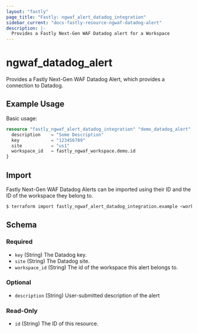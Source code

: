 ```yaml
---
layout: "fastly"
page_title: "Fastly: ngwaf_alert_datadog_integration"
sidebar_current: "docs-fastly-resource-ngwaf-datadog-alert"
description: |-
  Provides a Fastly Next-Gen WAF Datadog alert for a Workspace
---
```


# ngwaf_datadog_alert

Provides a Fastly Next-Gen WAF Datadog Alert, which provides a connection to Datadog.

## Example Usage

Basic usage:

```terraform
resource "fastly_ngwaf_alert_datadog_integration" "demo_datadog_alert" {
  description    = "Some Description"
  key            = "123456789"
  site           = "us1"
  workspace_id   = fastly_ngwaf_workspace.demo.id
}
```

## Import

Fastly Next-Gen WAF Datadog Alerts can be imported using their ID and the ID of the workspace they belong to.

```sh
$ terraform import fastly_ngwaf_alert_datadog_integration.example <workspace_id>/<alert_id>
```

<!-- schema generated by tfplugindocs -->
## Schema

### Required

- `key` (String) The Datadog key.
- `site` (String) The Datadog site.
- `workspace_id` (String) The id of the workspace this alert belongs to.

### Optional

- `description` (String) User-submitted description of the alert

### Read-Only

- `id` (String) The ID of this resource.